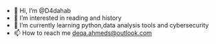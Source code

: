 - 👋 Hi, I’m @D4dahab
- 👀 I’m interested in reading and history
- 🌱 I’m currently learning python,data analysis tools and cybersecurity
- 📫 How to reach me deqa.ahmeds@outlook.com

